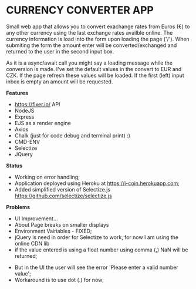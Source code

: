 # CURRENCY CONVERTER APP

Small web app that allows you to convert exachange rates from Euros (€) to any other currency using the last exchange rates availble online. The currency information is load into the form upon loading the page ('/'). When submiting the form the amount enter will be converted/exchanged and returned to the user in the second input box. 

As it is a async/await call you might say a loading message while the conversion is made.
I've set the default values in the convert to EUR and CZK. If the page refresh these values will be loaded.
If the first (left) input inbox is empty an amount will be requested.

**Features**
* https://fixer.io/ API
* NodeJS 
* Express
* EJS as a render engine
* Axios
* Chalk (just for code debug and terminal print) :)
* CMD-ENV
* Selectize
* JQuery

**Status**
* Working on error handling;
* Application deployed using Heroku at https://i-coin.herokuapp.com;
* Added simplified version of Selectize.js https://github.com/selectize/selectize.js

**Problems**
* UI Improvement...
* About Page breaks on smaller displays
* Environment Vairiables - FIXED;
* jQuery is need in order for Selectize to work, for now I am using the online CDN lib
* if the value entered is using a float number using comma (,) NaN will be returned;
- But in the UI the user will see the error 'Please enter a valid number value';
- Workaround is to use dot (.) for now;